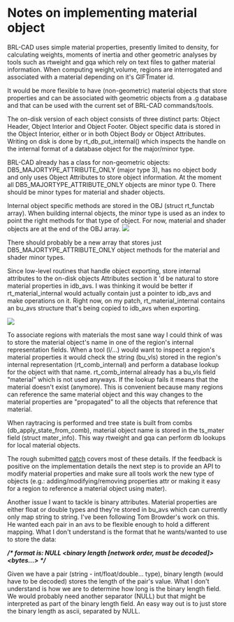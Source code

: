 # Notes on implementing material object

BRL-CAD uses simple material properties, presently limited to density,
for calculating weights, moments of inertia and other geometric analyses
by tools such as rtweight and gqa which rely on text files to gather
material information. When computing weight,volume, regions are
interrogated and associated with a material depending on it's GIFTmater
id.

It would be more flexible to have (non-geometric) material objects that
store properties and can be associated with geometric objects from a .g
database and that can be used with the current set of BRL-CAD
commands/tools.

The on-disk version of each object consists of three distinct parts:
Object Header, Object Interior and Object Footer. Object specific data
is stored in the Object Interior, either or in both Object Body or
Object Attributes. Writing on disk is done by rt_db_put_internal()
which inspects the handle on the internal format of a database object
for the major/minor type.

BRL-CAD already has a class for non-geometric objects:
DB5_MAJORTYPE_ATTRIBUTE_ONLY (major type 3), has no object body and
only uses Object Attributes to store object information. At the moment
all DB5_MAJORTYPE_ATTRIBUTE_ONLY objects are minor type 0. There
should be minor types for material and shader objects.

Internal object specific methods are stored in the OBJ (struct
rt_functab array). When building internal objects, the minor type is
used as an index to point the right methods for that type of object. For
now, material and shader objects are at the end of the OBJ array.
![](img/Rt_material_internal2.png)

There should probably be a new array that stores just
DB5_MAJORTYPE_ATTRIBUTE_ONLY object methods for the material and
shader minor types.

Since low-level routines that handle object exporting, store internal
attributes to the on-disk objects Attributes section it 'd be natural to
store material properties in idb_avs. I was thinking it would be better
if rt_material_internal would actually contain just a pointer to
idb_avs and make operations on it. Right now, on my patch,
rt_material_internal contains an bu_avs structure that's being copied
to idb_avs when exporting.

![](img/Rt_material_internal.png)

To associate regions with materials the most sane way I could think of
was to store the material object's name in one of the region's internal
representation fields. When a tool (l/...) would want to inspect a
region's material properties it would check the string (bu_vls) stored
in the region's internal representation (rt_comb_internal) and perform
a database lookup for the object with that name. rt_comb_internal
already has a bu_vls field "material" which is not used anyways. If the
lookup fails it means that the material doesn't exist (anymore). This is
convenient because many regions can reference the same material object
and this way changes to the material properties are "propagated" to all
the objects that reference that material.

When raytracing is performed and tree state is built from combs
(db_apply_state_from_comb), material object name is stored in the
ts_mater field (struct mater_info). This way rtweight and gqa can
perform db lookups for local material objects.

The rough submitted
[patch](https://sourceforge.net/p/brlcad/patches/302/) covers most of
these details. If the feedback is positive on the implementation details
the next step is to provide an API to modify material properties and
make sure all tools work the new type of objects (e.g.:
adding/modifying/removing properties attr or making it easy for a region
to reference a material object using mater).

Another issue I want to tackle is binary attributes. Material properties
are either float or double types and they're stored in bu_avs which can
currently only map string to string. I've been following Tom Browder's
work on this. He wanted each pair in an avs to be flexible enough to
hold a different mapping. What I don't understand is the format that he
wants/wanted to use to store the data:

***/\* format is: <ascii name> NULL &lt;binary length \[network order,
must be decoded\]&gt; &lt;bytes...&gt; \*/***

Given we have a pair (string - int/float/double... type), binary length
(would have to be decoded) stores the length of the pair's value. What I
don't understand is how we are to determine how long is the binary
length field. We would probably need another separator (NULL) but that
might be interpreted as part of the binary length field. An easy way out
is to just store the binary length as ascii, separated by NULL.
